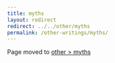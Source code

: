 ```yaml
---
title: myths
layout: redirect
redirect: ../../other/myths
permalink: /other-writings/myths/
---
```


Page moved to [other > myths](/other/myths)
